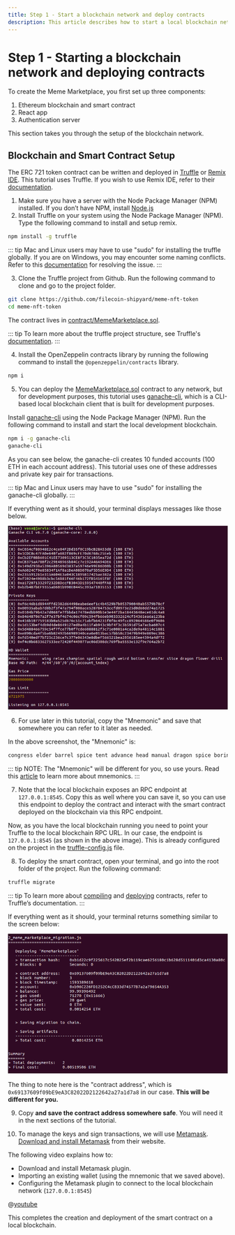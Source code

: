 ```yaml
---
title: Step 1 - Start a blockchain network and deploy contracts
description: This article describes how to start a local blockchain network and deploy contracts.
---
```


# Step 1 - Starting a blockchain network and deploying contracts

To create the Meme Marketplace, you first set up three components:

1. Ethereum blockchain and smart contract
2. React app
3. Authentication server

This section takes you through the setup of the blockchain network.

## Blockchain and Smart Contract Setup

The ERC 721 token contract can be written and deployed in [Truffle](https://www.trufflesuite.com/docs/truffle/getting-started/installation) or [Remix IDE](https://remix.ethereum.org/#optimize=false&evmVersion=null&version=soljson-v0.6.6+commit.6c089d02.js). This tutorial uses Truffle. If you wish to use Remix IDE, refer to their [documentation](https://remix-ide.readthedocs.io/en/latest).

1. Make sure you have a server with the Node Package Manager (NPM) installed. If you don’t have NPM, install [Node.js](https://nodejs.org/)
2. Install Truffle on your system using the Node Package Manager (NPM). Type the following command to install and setup remix.

```bash
npm install -g truffle
```

::: tip
Mac and Linux users may have to use "sudo" for installing the truffle globally. If you are on Windows, you may encounter some naming conflicts. Refer to this [documentation](https://www.trufflesuite.com/docs/truffle/getting-started/installation#recommendations-for-windows) for resolving the issue.
:::

3. Clone the Truffle project from Github. Run the following command to clone and go to the project folder.

```bash
git clone https://github.com/filecoin-shipyard/meme-nft-token
cd meme-nft-token
```

The contract lives in [contract/MemeMarketplace.sol](https://github.com/filecoin-shipyard/meme-nft-token/blob/master/contracts/MemeMarketplace.sol).

::: tip
To learn more about the truffle project structure, see Truffle's [documentation](https://www.trufflesuite.com/docs/truffle/getting-started/creating-a-project).
:::

4. Install the OpenZeppelin contracts library by running the following command to install the `@openzeppelin/contracts` library.

```bash
npm i
```

5. You can deploy the [MemeMarketplace.sol](https://github.com/filecoin-shipyard/meme-nft-token/blob/master/contracts/MemeMarketplace.sol) contract to any network, but for development purposes, this tutorial uses [ganache-cli](https://www.npmjs.com/package/ganache-cli), which is a CLI-based local blockchain client that is built for development purposes.

Install [ganache-cli](https://www.npmjs.com/package/ganache-cli) using the Node Package Manager (NPM). Run the following command to install and start the local development blockchain.

```bash
npm i -g ganache-cli
ganache-cli
```

As you can see below, the ganache-cli creates 10 funded accounts (100 ETH in each account address). This tutorial uses one of these addresses and private key pair for transactions.

::: tip
Mac and Linux users may have to use "sudo" for installing the ganache-cli globally.
:::

If everything went as it should, your terminal displays messages like those below.

![Ganache CLI initialization output](./images/ganache-cli.png)

6. For use later in this tutorial, copy the "Mnemonic" and save that somewhere you can refer to it later as needed.

In the above screenshot, the "Mnemonic" is:

```bash
congress elder barrel spice tent advance head manual dragon spice boring bone
```

::: tip
NOTE: The "Mnemonic" will be different for you, so use yours. Read this [article](https://kb.myetherwallet.com/en/security-and-privacy/what-is-a-mnemonic-phrase/) to learn more about mnemonics.
:::

7. Note that the local blockchain exposes an RPC endpoint at `127.0.0.1:8545`. Copy this as well where you can save it, so you can use this endpoint to deploy the contract and interact with the smart contract deployed on the blockchain via this RPC endpoint.

Now, as you have the local blockchain running you need to point your Truffle to the local blockchain RPC URL. In our case, the endpoint is `127.0.0.1:8545` (as shown in the above image). This is already configured on the project in the [truffle-config.js](https://github.com/filecoin-shipyard/meme-nft-token/blob/master/truffle-config.js) file.

8. To deploy the smart contract, open your terminal, and go into the root folder of the project. Run the following command:

```bash
truffle migrate
```

::: tip
To learn more about [compiling](https://www.trufflesuite.com/docs/truffle/getting-started/compiling-contracts) and [deploying](https://www.trufflesuite.com/docs/truffle/getting-started/running-migrations) contracts, refer to Truffle’s documentation.
:::

If everything went as it should, your terminal returns something similar to the screen below:

![Truffle contract deployment output](./images/contract-deployment.png)

The thing to note here is the "contract address", which is `0x69137609f09bE9eA3C82022D2122642a27a1d7a8` in our case. **This will be different for you.**

9. Copy **and save the contract address somewhere safe**. You will need it in the next sections of the tutorial.

10. To manage the keys and sign transactions, we will use [Metamask](http://metamask.io/). [Download and install Metamask](https://metamask.io/download.html) from their website.

The following video explains how to:

- Download and install Metamask plugin.
- Importing an existing wallet (using the mnemonic that we saved above).
- Configuring the Metamask plugin to connect to the local blockchain network (`127.0.0.1:8545`)

@[youtube](https://youtube.com/watch?v=vbcy55J5xlU)

This completes the creation and deployment of the smart contract on a local blockchain.
